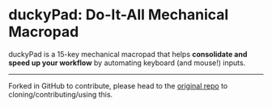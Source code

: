 # duckyPad: Do-It-All Mechanical Macropad

duckyPad is a 15-key mechanical macropad that helps **consolidate and speed up your workflow** by automating keyboard (and mouse!) inputs. 

----

Forked in GitHub to contribute, please head to the [original repo](https://github.com/dekuNukem/duckyPad) to cloning/contributing/using this.
